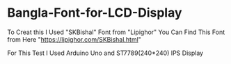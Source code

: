 # Bangla-Font-for-LCD-Display

To Creat this I Used "SKBishal" Font from "Lipighor"
You Can Find This Font from Here "https://lipighor.com/SKBishal.html"

For This Test I Used Arduino Uno and ST7789(240*240) IPS Display
